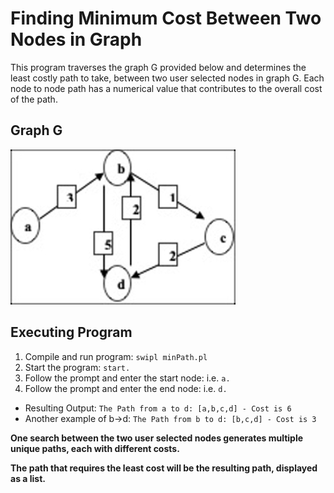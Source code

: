 # Finding Minimum Cost Between Two Nodes in Graph
This program traverses the graph G provided below and determines the least costly path to take, between two user selected nodes in graph G. Each node to node path has a numerical value that contributes to the overall cost of the path. 

## Graph G
![alt text][graphG]

[graphG]: https://github.com/jpildush/Artificial-Intelligence/blob/master/Prolog/Minimum%20Cost%20Path/graphGminpath.jpeg "Graph G"

## Executing Program
1. Compile and run program: ``` swipl minPath.pl ```
2. Start the program: ``` start. ```
3. Follow the prompt and enter the start node: i.e. ``` a. ```
4. Follow the prompt and enter the end node: i.e. ``` d. ```

* Resulting Output: ``` The Path from a to d: [a,b,c,d] - Cost is 6 ```
* Another example of b->d: ``` The Path from b to d: [b,c,d] - Cost is 3 ```

**One search between the two user selected nodes generates multiple unique paths, each with different costs.**

**The path that requires the least cost will be the resulting path, displayed as a list.**

 
